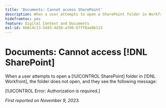 ```yaml
---
title: 'Documents: Cannot access SharePoint'
description: When a user attempts to open a SharePoint folder in Workfront, the folder does not open, and they see a message.
hidefromtoc: yes
feature: Digital Content and Documents
exl-id: 6b6c4c13-5d43-4d30-a7d0-67ff8aa0b113
---
```

# Documents: Cannot access [!DNL SharePoint]

<!--WF and WFP-->

When a user attempts to open a [!UICONTROL SharePoint] folder in [!DNL Workfront], the folder does not open, and they see the following message:

[!UICONTROL Error: Authorization is required.]

_First reported on November 9, 2023._
